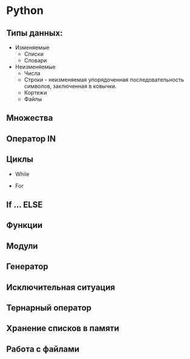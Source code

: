 # Python

## Типы данных:
- Изменяемые
    - Списки
    - Словари
- Неизменяемые
    - Числа
    - Строки - неизменяемая упорядоченная последовательность символов, заключенная в ковычки. 
    - Кортежи
    - Файлы

## Множества

## Оператор IN

## Циклы
- While

- For

## If ... ELSE

## Функции 

## Модули

## Генератор

## Исключительная ситуация

## Тернарный оператор

## Хранение списков в памяти

## Работа с файлами
